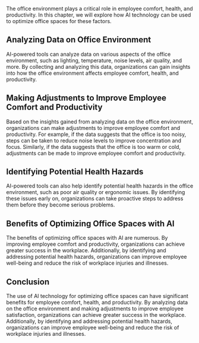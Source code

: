 

The office environment plays a critical role in employee comfort, health, and productivity. In this chapter, we will explore how AI technology can be used to optimize office spaces for these factors.

Analyzing Data on Office Environment
------------------------------------

AI-powered tools can analyze data on various aspects of the office environment, such as lighting, temperature, noise levels, air quality, and more. By collecting and analyzing this data, organizations can gain insights into how the office environment affects employee comfort, health, and productivity.

Making Adjustments to Improve Employee Comfort and Productivity
---------------------------------------------------------------

Based on the insights gained from analyzing data on the office environment, organizations can make adjustments to improve employee comfort and productivity. For example, if the data suggests that the office is too noisy, steps can be taken to reduce noise levels to improve concentration and focus. Similarly, if the data suggests that the office is too warm or cold, adjustments can be made to improve employee comfort and productivity.

Identifying Potential Health Hazards
------------------------------------

AI-powered tools can also help identify potential health hazards in the office environment, such as poor air quality or ergonomic issues. By identifying these issues early on, organizations can take proactive steps to address them before they become serious problems.

Benefits of Optimizing Office Spaces with AI
--------------------------------------------

The benefits of optimizing office spaces with AI are numerous. By improving employee comfort and productivity, organizations can achieve greater success in the workplace. Additionally, by identifying and addressing potential health hazards, organizations can improve employee well-being and reduce the risk of workplace injuries and illnesses.

Conclusion
----------

The use of AI technology for optimizing office spaces can have significant benefits for employee comfort, health, and productivity. By analyzing data on the office environment and making adjustments to improve employee satisfaction, organizations can achieve greater success in the workplace. Additionally, by identifying and addressing potential health hazards, organizations can improve employee well-being and reduce the risk of workplace injuries and illnesses.
